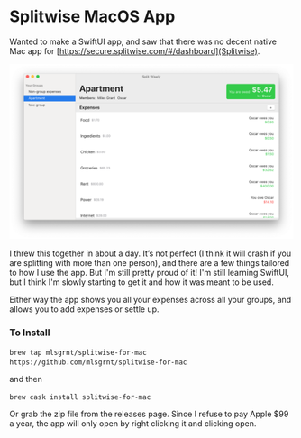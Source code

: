 # Splitwise MacOS App

Wanted to make a SwiftUI app, and saw that there was no decent native Mac app for [https://secure.splitwise.com/#/dashboard](Splitwise).

![](screenshot.png)

I threw this together in about a day. It’s not perfect (I think it will crash if you are splitting with more than one person), and there are a few things tailored to how I use the app. But I'm still pretty proud of it! I'm still learning SwiftUI, but I think I'm slowly starting to get it and how it was meant to be used.

Either way the app shows you all your expenses across all your groups, and allows you to add expenses or settle up.

### To Install
`brew tap mlsgrnt/splitwise-for-mac https://github.com/mlsgrnt/splitwise-for-mac`

and then

`brew cask install splitwise-for-mac`

Or grab the zip file from the releases page. Since I refuse to pay Apple $99 a year, the app will only open by right clicking it and clicking open.
